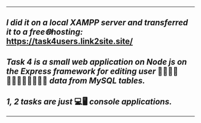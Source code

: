 ***
## _I did it on a local XAMPP server and transferred it to a free🌐hosting:_ https://task4users.link2site.site/
## _Task 4 is a small web application on Node js on the Express framework for editing user_ 👨‍👨‍👦‍👦👨‍👩‍👧‍👦👨‍👨‍👧‍👧 _data from MySQL tables._ 
## _1, 2 tasks are just_ 💻🖥️ _console applications._
***
